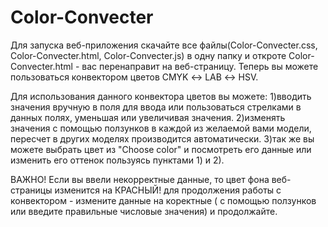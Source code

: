 # Color-Convecter
Для запуска веб-приложения скачайте все файлы(Color-Convecter.css, Color-Convecter.html, Color-Convecter.js)
в одну папку и откроте Color-Convecter.html - вас перенаправит на веб-страницу.
Теперь вы можете пользоваться конвектором цветов CMYK ↔ LAB ↔ HSV.

Для использования данного конвектора цветов вы можете:
 1)вводить значения вручную в поля для ввода или пользоваться стрелками 
 в данных полях, уменьшая или увеличивая значения.
 2)изменять значения с помощью ползунков в каждой из желаемой вами модели, 
 пересчет в других моделях производится автоматически.
 3)так же вы можете выбрать цвет из "Choose color" и посмотреть его данные 
 или изменить его оттенок пользуясь пунктами 1) и 2).

 ВАЖНО! 
 Если вы ввели некорректные данные, то цвет фона веб-страницы изменится на КРАСНЫЙ!
 для продолжения работы с конвектором - измените данные на коректные ( с помощью 
 ползунков или введите правильные числовые значения) и продолжайте.

